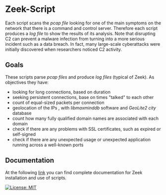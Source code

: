 # Zeek-Script
Each script scans the _pcap file_ looking for one of the main symptoms on the network that there is a command and control server. Therefore each script produces a _log file_ to show the results of its analysis. Note that disrupting C2 can prevent a malware infection from turning into a more serious incident such as a data breach. In fact, many large-scale cyberattacks were initially discovered when researchers noticed C2 activity.

## Goals
These scripts parse _pcap files_ and produce _log files_ (typical of Zeek). As objectives they have:
- looking for long connections, based on duration
- seeking persistent connections, base on times "talked" to each other
- count of equal-sized packets per connection
- geolocation of the IPs , with  *libmaxminddb* software and *GeoLite2 city* database
- count how many fully qualified domain names are associated with each domain
- check if there are any problems with SSL certificates, such as expired or self-signed
- check if there are any unexpected usage or unexpected application running across a well-known ports

## Documentation
At the following [link](https://github.com/Davide-Lotito/Zeek-Script/wiki) you can find complete documentation for Zeek installation and use of scripts.

[![License: MIT](https://img.shields.io/badge/License-MIT-yellow.svg)](https://github.com/Davide-Lotito/Zeek-Script/blob/master/LICENSE)


